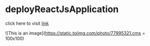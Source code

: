 # deployReactJsApplication

click here to visit [link](https://akshanshchauhan.github.io/deployReactJsApplication/)

![This is an image](https://static.toiimg.com/photo/77995321.cms = 100x100)
